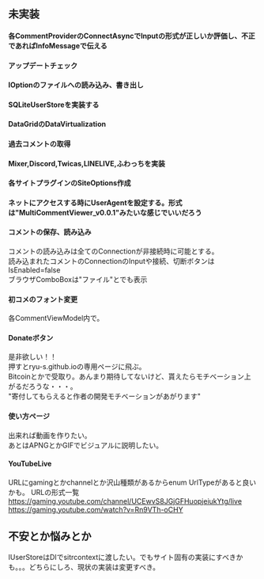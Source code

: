 ﻿## 未実装
#### 各CommentProviderのConnectAsyncでInputの形式が正しいか評価し、不正であればInfoMessageで伝える
#### アップデートチェック
#### IOptionのファイルへの読み込み、書き出し
#### SQLiteUserStoreを実装する
#### DataGridのDataVirtualization
#### 過去コメントの取得
#### Mixer,Discord,Twicas,LINELIVE,ふわっちを実装
#### 各サイトプラグインのSiteOptions作成
#### ネットにアクセスする時にUserAgentを設定する。形式は"MultiCommentViewer_v0.0.1"みたいな感じでいいだろう
#### コメントの保存、読み込み
コメントの読み込みは全てのConnectionが非接続時に可能とする。  
読み込まれたコメントのConnectionのInputや接続、切断ボタンはIsEnabled=false  
ブラウザComboBoxは"ファイル"とでも表示  
#### 初コメのフォント変更
各CommentViewModel内で。
#### Donateボタン
是非欲しい！！  
押すとryu-s.github.ioの専用ページに飛ぶ。  
Bitcoinとかで受取り。あんまり期待してないけど、貰えたらモチベーション上がるだろうな・・・。  
"寄付してもらえると作者の開発モチベーションがあがります"
#### 使い方ページ
出来れば動画を作りたい。  
あとはAPNGとかGIFでビジュアルに説明したい。  

#### YouTubeLive
URLにgamingとかchannelとか沢山種類があるからenum UrlTypeがあると良いかも。
URLの形式一覧
https://gaming.youtube.com/channel/UCEwvS8JGjGFHuopjeiukYtg/live
https://gaming.youtube.com/watch?v=Rn9VTh-oCHY​



## 不安とか悩みとか
IUserStoreはDIでsitrcontextに渡したい。でもサイト固有の実装にすべきかも。。。どちらにしろ、現状の実装は変更すべき。
